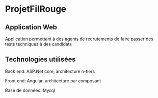 # ProjetFilRouge

## Application Web 
Application permettant à des agents de recrutements de faire passer des tests techniques à des candidats

## Technologies utilisées
Back end: ASP.Net core, architecture n-tiers

Front end: Angular, architecture par composant

Base de données: Mysql 
